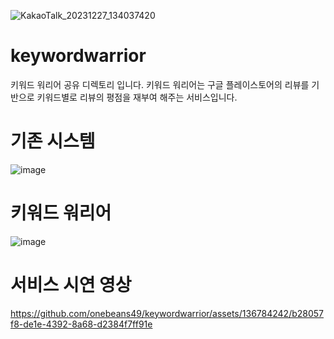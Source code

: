 ![KakaoTalk_20231227_134037420](https://github.com/onebeans49/keywordwarrior/assets/136784242/a9efbd06-f057-4c68-bebc-c8ec94af6a3d)


# keywordwarrior
키워드 워리어 공유 디렉토리 입니다.
키워드 워리어는 구글 플레이스토어의 리뷰를 기반으로 키워드별로 리뷰의 평점을 재부여 해주는 서비스입니다.

# 기존 시스템
![image](https://github.com/onebeans49/keywordwarrior/assets/136784242/24dd9b55-366b-4f0c-9209-ec4659f3ff43)

# 키워드 워리어
![image](https://github.com/onebeans49/keywordwarrior/assets/136784242/b6a76e0d-7400-4035-a869-842e03cd97ee)


# 서비스 시연 영상


https://github.com/onebeans49/keywordwarrior/assets/136784242/b28057f8-de1e-4392-8a68-d2384f7ff91e

